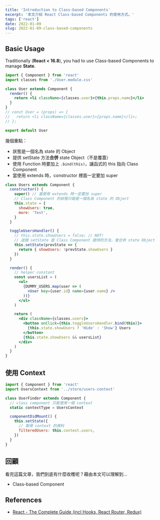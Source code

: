 ```yaml
---
title: 'Introduction to Class-based Components'
excerpt: '本文介紹 React Class-based Components 的使用方式。'
tags: ['react']
date: 2022-01-09
slug: 2022-01-09-class-based-components
---
```


## Basic Usage

Traditionally (**React < 16.8**), you had to use Class-based Components to manage **State**.

```jsx
import { Component } from 'react'
import classes from './User.module.css'

class User extends Component {
  render() {
    return <li className={classes.user}>{this.props.name}</li>
  }
}
// const User = (props) => {
//   return <li className={classes.user}>{props.name}</li>;
// };

export default User
```

幾個重點：

- 狀態是一個名為 state 的 Object
- 提供 setState 方法**合併** state Object（不是覆蓋）
- 使用 Function 時要加上 `.bind(this)`，讓函式的 this 指向 Class Component
- 當使用 extends 時，constructor 裡面一定要加 super

```jsx
class Users extends Component {
  constructor() {
    super() // 當使用 extends 時一定要加 super
    // Class Component 的狀態只能是一個名為 state 的 Object
    this.state = {
      showUsers: true,
      more: 'Test',
    }
  }

  toggleUsersHandler() {
    // this.state.showUsers = false; // NOT!
    // 這個 setState 是 Class Component 提供的方法，會合併 state Object
    this.setState(prevState => {
      return { showUsers: !prevState.showUsers }
    })
  }

  render() {
    // helper constant
    const usersList = (
      <ul>
        {DUMMY_USERS.map(user => (
          <User key={user.id} name={user.name} />
        ))}
      </ul>
    )

    return (
      <div className={classes.users}>
        <button onClick={this.toggleUsersHandler.bind(this)}>
          {this.state.showUsers ? 'Hide' : 'Show'} Users
        </button>
        {this.state.showUsers && usersList}
      </div>
    )
  }
}
```

## 使用 Context

```jsx
import { Component } from 'react'
import UsersContext from '../store/users-context'

class UserFinder extends Component {
  // class component 只能使用一個 context
  static contextType = UsersContext

  componentDidMount() {
    this.setState({
      // 取得 context 的資料
      filteredUsers: this.context.users,
    })
  }
}
```

## 回顧

看完這篇文章，我們到底有什麼收穫呢？藉由本文可以理解到…

- Class-based Component

## References

- [React - The Complete Guide (incl Hooks, React Router, Redux)](https://www.udemy.com/course/react-the-complete-guide-incl-redux/)
